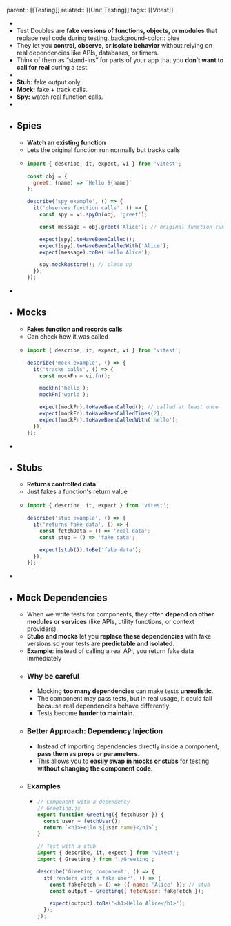 parent:: [[Testing]]
related:: [[Unit Testing]]
tags:: [[Vitest]]

-
- Test Doubles are **fake versions of functions, objects, or modules** that replace real code during testing.
  background-color:: blue
- They let you **control, observe, or isolate behavior** without relying on real dependencies like APIs, databases, or timers.
- Think of them as “stand-ins” for parts of your app that you **don’t want to call for real** during a test.
-
- **Stub:** fake output only.
- **Mock:** fake + track calls.
- **Spy:** watch real function calls.
-
- ## Spies
	- **Watch an existing function**
	- Lets the original function run normally but tracks calls
	- ```javascript
	  import { describe, it, expect, vi } from 'vitest';
	  
	  const obj = {
	    greet: (name) => `Hello ${name}`
	  };
	  
	  describe('spy example', () => {
	    it('observes function calls', () => {
	      const spy = vi.spyOn(obj, 'greet');
	  
	      const message = obj.greet('Alice'); // original function runs
	  
	      expect(spy).toHaveBeenCalled();
	      expect(spy).toHaveBeenCalledWith('Alice');
	      expect(message).toBe('Hello Alice');
	  
	      spy.mockRestore(); // clean up
	    });
	  });
	  
	  ```
-
- ## Mocks
	- **Fakes function and records calls**
	- Can check how it was called
	- ```javascript
	  import { describe, it, expect, vi } from 'vitest';
	  
	  describe('mock example', () => {
	    it('tracks calls', () => {
	      const mockFn = vi.fn();
	  
	      mockFn('hello');
	      mockFn('world');
	  
	      expect(mockFn).toHaveBeenCalled(); // called at least once
	      expect(mockFn).toHaveBeenCalledTimes(2);
	      expect(mockFn).toHaveBeenCalledWith('hello');
	    });
	  });
	  
	  ```
-
- ## Stubs
	- **Returns controlled data**
	- Just fakes a function's return value
	- ```javascript
	  import { describe, it, expect } from 'vitest';
	  
	  describe('stub example', () => {
	    it('returns fake data', () => {
	      const fetchData = () => 'real data';
	      const stub = () => 'fake data';
	  
	      expect(stub()).toBe('fake data');
	    });
	  });
	  ```
-
- ## Mock Dependencies
	- When we write tests for components, they often **depend on other modules or services** (like APIs, utility functions, or context providers).
	- **Stubs and mocks** let you **replace these dependencies** with fake versions so your tests are **predictable and isolated**.
	- **Example**: instead of calling a real API, you return fake data immediately
	- ### Why be careful
		- Mocking **too many dependencies** can make tests **unrealistic**.
		- The component may pass tests, but in real usage, it could fail because real dependencies behave differently.
		- Tests become **harder to maintain**.
	- ### Better Approach: Dependency Injection
		- Instead of importing dependencies directly inside a component, **pass them as props or parameters**.
		- This allows you to **easily swap in mocks or stubs** for testing **without changing the component code**.
	- ### Examples
		- ```javascript
		  // Component with a dependency
		  // Greeting.js
		  export function Greeting({ fetchUser }) {
		    const user = fetchUser();
		    return `<h1>Hello ${user.name}</h1>`;
		  }
		  
		  // Test with a stub
		  import { describe, it, expect } from 'vitest';
		  import { Greeting } from './Greeting';
		  
		  describe('Greeting component', () => {
		    it('renders with a fake user', () => {
		      const fakeFetch = () => ({ name: 'Alice' }); // stub
		      const output = Greeting({ fetchUser: fakeFetch });
		  
		      expect(output).toBe('<h1>Hello Alice</h1>');
		    });
		  });
		  
		  ```